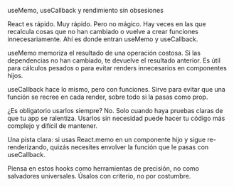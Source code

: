 useMemo, useCallback y rendimiento sin obsesiones

React es rápido. Muy rápido. Pero no mágico. Hay veces en las que recalcula cosas que no han cambiado o vuelve a crear funciones innecesariamente. Ahí es donde entran useMemo y useCallback.

useMemo memoriza el resultado de una operación costosa. Si las dependencias no han cambiado, te devuelve el resultado anterior. Es útil para cálculos pesados o para evitar renders innecesarios en componentes hijos.

useCallback hace lo mismo, pero con funciones. Sirve para evitar que una función se recree en cada render, sobre todo si la pasas como prop.

¿Es obligatorio usarlos siempre? No. Solo cuando haya pruebas claras de que tu app se ralentiza. Usarlos sin necesidad puede hacer tu código más complejo y difícil de mantener.

Una pista clara: si usas React.memo en un componente hijo y sigue re-renderizando, quizás necesites envolver la función que le pasas con useCallback.

Piensa en estos hooks como herramientas de precisión, no como salvadores universales. Úsalos con criterio, no por costumbre.
